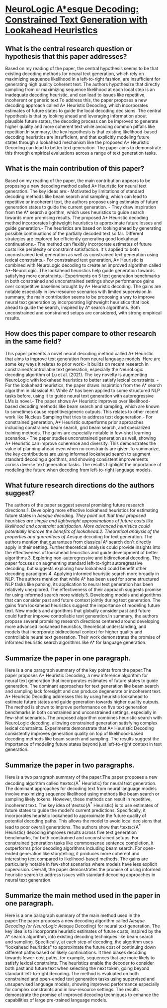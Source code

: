 # [NeuroLogic A*esque Decoding: Constrained Text Generation with Lookahead   Heuristics](https://arxiv.org/abs/2112.08726)

## What is the central research question or hypothesis that this paper addresses?

Based on my reading of the paper, the central hypothesis seems to be that existing decoding methods for neural text generation, which rely on maximizing sequence likelihood in a left-to-right fashion, are insufficient for generating high quality coherent text. The authors hypothesize that directly sampling from or maximizing sequence likelihood at each local step is an inadequate decoding heuristic, and can lead to issues like repetitive, incoherent or generic text.To address this, the paper proposes a new decoding approach called A* Heuristic Decoding, which incorporates estimates of future states to guide the local decoding decisions. The central hypothesis is that by looking ahead and leveraging information about plausible future states, the decoding process can be improved to generate higher quality and more coherent text while avoiding common pitfalls like repetition.In summary, the key hypothesis is that existing likelihood-based decoding heuristics are insufficient, and that explicitly modeling future states through a lookahead mechanism like the proposed A* Heuristic Decoding can lead to better text generation. The paper aims to demonstrate this through empirical evaluations across a range of text generation tasks.


## What is the main contribution of this paper?

Based on my reading of the paper, the main contribution appears to be proposing a new decoding method called A* Heuristic for neural text generation. The key ideas are:- Motivated by limitations of standard decoding methods like beam search and sampling, which can lead to repetitive or incoherent text, the authors propose using estimates of future generation states to guide the current generation. - They draw inspiration from the A* search algorithm, which uses heuristics to guide search towards more promising results. The proposed A* Heuristic decoding method incorporates lightweight heuristics to approximate future losses and guide generation.- The heuristics are based on looking ahead by generating possible continuations of the partially decoded text so far. Different strategies are explored for efficiently generating good lookahead continuations.- The method can flexibly incorporate estimates of future costs like perplexity or constraint satisfaction. It's applied to both unconstrained text generation as well as constrained text generation using lexical constraints.- For constrained text generation, A* Heuristic is combined with NeuroLogic decoding to create an improved algorithm called A*-NeuroLogic. The lookahead heuristics help guide generation towards satisfying more constraints.- Experiments on 5 text generation benchmarks in both constrained and unconstrained settings show performance gains over competitive baselines brought by A* Heuristic decoding. The gains are notable especially in low-resource scenarios with limited supervision.In summary, the main contribution seems to be proposing a way to improve neural text generation by incorporating lightweight heuristics that look ahead to guide the search, inspired by A* search algorithms. Both unconstrained and constrained setups are considered, with strong empirical results.


## How does this paper compare to other research in the same field?

This paper presents a novel neural decoding method called A* Heuristic that aims to improve text generation from neural language models. Here are some key ways it relates to prior work:- It builds on recent research in constrained/controllable text generation, especially the NeuroLogic decoding algorithm of Lu et al. (2021). The key novelty is augmenting NeuroLogic with lookahead heuristics to better satisfy lexical constraints. - For the lookahead heuristics, the paper draws inspiration from the A* search algorithm in classical AI. While A* has been applied to some structured NLP tasks before, using it to guide neural text generation with autoregressive LMs is novel.- The paper shows A* Heuristic improves over likelihood-based decoding methods like beam search and sampling, which are known to sometimes cause repetitive/generic outputs. This relates to other recent work like Nucleus Sampling that tries to address text degeneration.- For constrained generation, A* Heuristic outperforms prior approaches including constrained beam search, grid beam search, and specialized training methods. The gains are especially notable in few-shot learning scenarios.- The paper studies unconstrained generation as well, showing A* Heuristic can improve coherence and diversity. This demonstrates the value of planning ahead even when no constraints are given.To summarize, the key contributions are using informed lookahead search to augment standard decoding algorithms, and showing consistent improvements across diverse text generation tasks. The results highlight the importance of modeling the future when decoding from left-to-right language models.


## What future research directions do the authors suggest?

The authors of the paper suggest several promising future research directions:1. Developing more effective lookahead heuristics for estimating future states in A*esque decoding. They point out that their proposed heuristics are simple and lightweight approximations of future costs like likelihood and constraint satisfaction. More advanced heuristics could potentially improve the benefits of lookahead.2. Theoretical analysis of the properties and guarantees of A*esque decoding for text generation. The authors mention that guarantees from classical A* search don't directly apply in their setting. Further theoretical analysis could provide insights into the effectiveness of lookahead heuristics and guide development of better algorithms.3. Exploring non-autoregressive and bidirectional decoding. The paper focuses on augmenting standard left-to-right autoregressive decoding, but suggests exploring how lookahead could benefit other decoding paradigms.4. Applying informed heuristic search more broadly in NLP. The authors mention that while A* has been used for some structured NLP tasks like parsing, its application to neural text generation has been relatively unexplored. The effectiveness of their approach suggests promise for using informed search more widely.5. Developing models and algorithms that can consider past and future context jointly during text generation. The gains from lookahead heuristics suggest the importance of modeling future text. New models and algorithms that globally consider past and future could further improve controllable text generation.In summary, the authors propose several promising research directions centered around developing more advanced lookahead heuristics, theoretical understanding, and models that incorporate bidirectional context for higher quality and controllable neural text generation. Their work demonstrates the promise of informed heuristic search algorithms like A* for language generation.


## Summarize the paper in one paragraph.

Here is a one paragraph summary of the key points from the paper:The paper proposes A* Heuristic Decoding, a new inference algorithm for neural text generation that incorporates estimates of future states to guide generation. The dominant approaches for text generation like beam search and sampling lack foresight and can produce degenerate or incoherent text. A* Heuristic Decoding addresses this by using heuristic lookahead to estimate future states and guide generation towards higher quality outputs. The method is shown to improve performance on five text generation benchmarks in both constrained and unconstrained settings, especially in few-shot scenarios. The proposed algorithm combines heuristic search with NeuroLogic decoding, allowing constrained generation satisfying complex lexical constraints. Experiments demonstrate that A* Heuristic Decoding consistently improves generation quality on top of likelihood-based decoding methods like beam search and sampling. The results suggest the importance of modeling future states beyond just left-to-right context in text generation.


## Summarize the paper in two paragraphs.

Here is a two paragraph summary of the paper:The paper proposes a new decoding algorithm called \textsc{A$^\textbf{*}$ Heuristic} for neural text generation. The dominant approaches for decoding text from neural language models involve maximizing sequence likelihood using methods like beam search or sampling likely tokens. However, these methods can result in repetitive, incoherent text. The key idea of \textsc{A$^\textbf{*}$ Heuristic} is to use estimates of future states to guide the model's current predictions. Specifically, it incorporates heuristic lookahead to approximate the future quality of potential decoding paths. This allows the model to avoid local decisions that lead to poor overall generations. The authors show that \textsc{A$^\textbf{*}$ Heuristic} decoding improves results across five text generation benchmarks, for both constrained and unconstrained setups. For constrained generation tasks like commonsense sentence completion, it outperforms prior decoding algorithms including beam search. For open-ended generation like storytelling, it produces more coherent and interesting text compared to likelihood-based methods. The gains are particularly notable in few-shot scenarios where models have less explicit supervision. Overall, the paper demonstrates the promise of using informed heuristic search to address issues with standard decoding approaches in neural text generation.


## Summarize the main method used in the paper in one paragraph.

Here is a one paragraph summary of the main method used in the paper:The paper proposes a new decoding algorithm called A*esque Decoding (or NeuroLogic A*esque Decoding) for neural text generation. The key idea is to incorporate heuristic estimates of future costs, inspired by the A* search algorithm, into existing decoding techniques like beam search and sampling. Specifically, at each step of decoding, the algorithm uses "lookahead heuristics" to approximate the future cost of continuing down different paths based on likely continuations. It then biases decoding towards lower-cost paths, for example, sequences that are more likely to satisfy lexical constraints. The heuristics enable the decoder to consider both past and future text when selecting the next token, going beyond standard left-to-right decoding. The method is evaluated on both constrained and open-ended text generation tasks using supervised and unsupervised language models, showing improved performance especially for complex constraints and in low-resource settings. The results demonstrate the promise of improved decoding techniques to enhance the capabilities of large pre-trained language models.
